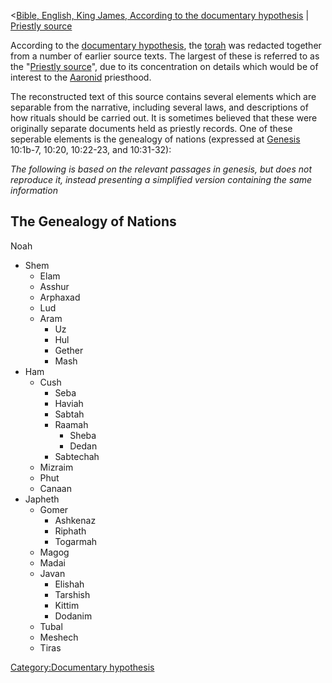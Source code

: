 \<<a
href="Bible,_English,_King_James,_According_to_the_documentary_hypothesis"
class="wikilink"
title="Bible, English, King James, According to the documentary hypothesis">Bible,
English, King James, According to the documentary hypothesis</a> \| <a
href="Bible,_English,_King_James,_Documentary_Hypothesis,_Priestly_source"
class="wikilink" title="Priestly source">Priestly source</a>

According to the <a href="w:documentary_hypothesis" class="wikilink"
title="documentary hypothesis">documentary hypothesis</a>, the
<a href="w:torah" class="wikilink" title="torah">torah</a> was redacted
together from a number of earlier source texts. The largest of these is
referred to as the "<a href="w:Priestly_source" class="wikilink"
title="Priestly source">Priestly source</a>", due to its concentration
on details which would be of interest to the
<a href="w:Aaron" class="wikilink" title="Aaron">Aaronid</a> priesthood.

The reconstructed text of this source contains several elements which
are separable from the narrative, including several laws, and
descriptions of how rituals should be carried out. It is sometimes
believed that these were originally separate documents held as priestly
records. One of these seperable elements is the genealogy of nations
(expressed at
<a href="w:Genesis" class="wikilink" title="Genesis">Genesis</a>
10:1b-7, 10:20, 10:22-23, and 10:31-32):

*The following is based on the relevant passages in genesis, but does
not reproduce it, instead presenting a simplified version containing the
same information*

## The Genealogy of Nations

Noah

- Shem
  - Elam
  - Asshur
  - Arphaxad
  - Lud
  - Aram
    - Uz
    - Hul
    - Gether
    - Mash
- Ham
  - Cush
    - Seba
    - Haviah
    - Sabtah
    - Raamah
      - Sheba
      - Dedan
    - Sabtechah
  - Mizraim
  - Phut
  - Canaan
- Japheth
  - Gomer
    - Ashkenaz
    - Riphath
    - Togarmah
  - Magog
  - Madai
  - Javan
    - Elishah
    - Tarshish
    - Kittim
    - Dodanim
  - Tubal
  - Meshech
  - Tiras

<a href="Category:Documentary_hypothesis" class="wikilink"
title="Category:Documentary hypothesis">Category:Documentary
hypothesis</a>
